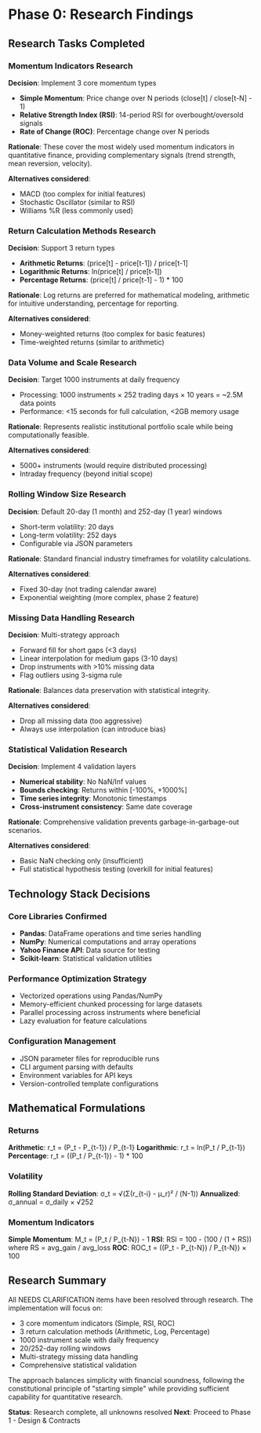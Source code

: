 # Phase 0: Research Findings

## Research Tasks Completed

### Momentum Indicators Research
**Decision**: Implement 3 core momentum types
- **Simple Momentum**: Price change over N periods (close[t] / close[t-N] - 1)
- **Relative Strength Index (RSI)**: 14-period RSI for overbought/oversold signals
- **Rate of Change (ROC)**: Percentage change over N periods

**Rationale**: These cover the most widely used momentum indicators in quantitative finance, providing complementary signals (trend strength, mean reversion, velocity).

**Alternatives considered**:
- MACD (too complex for initial features)
- Stochastic Oscillator (similar to RSI)
- Williams %R (less commonly used)

### Return Calculation Methods Research
**Decision**: Support 3 return types
- **Arithmetic Returns**: (price[t] - price[t-1]) / price[t-1]
- **Logarithmic Returns**: ln(price[t] / price[t-1])
- **Percentage Returns**: (price[t] / price[t-1] - 1) * 100

**Rationale**: Log returns are preferred for mathematical modeling, arithmetic for intuitive understanding, percentage for reporting.

**Alternatives considered**:
- Money-weighted returns (too complex for basic features)
- Time-weighted returns (similar to arithmetic)

### Data Volume and Scale Research
**Decision**: Target 1000 instruments at daily frequency
- Processing: 1000 instruments × 252 trading days × 10 years = ~2.5M data points
- Performance: <15 seconds for full calculation, <2GB memory usage

**Rationale**: Represents realistic institutional portfolio scale while being computationally feasible.

**Alternatives considered**:
- 5000+ instruments (would require distributed processing)
- Intraday frequency (beyond initial scope)

### Rolling Window Size Research
**Decision**: Default 20-day (1 month) and 252-day (1 year) windows
- Short-term volatility: 20 days
- Long-term volatility: 252 days
- Configurable via JSON parameters

**Rationale**: Standard financial industry timeframes for volatility calculations.

**Alternatives considered**:
- Fixed 30-day (not trading calendar aware)
- Exponential weighting (more complex, phase 2 feature)

### Missing Data Handling Research
**Decision**: Multi-strategy approach
- Forward fill for short gaps (<3 days)
- Linear interpolation for medium gaps (3-10 days)
- Drop instruments with >10% missing data
- Flag outliers using 3-sigma rule

**Rationale**: Balances data preservation with statistical integrity.

**Alternatives considered**:
- Drop all missing data (too aggressive)
- Always use interpolation (can introduce bias)

### Statistical Validation Research
**Decision**: Implement 4 validation layers
- **Numerical stability**: No NaN/Inf values
- **Bounds checking**: Returns within [-100%, +1000%]
- **Time series integrity**: Monotonic timestamps
- **Cross-instrument consistency**: Same date coverage

**Rationale**: Comprehensive validation prevents garbage-in-garbage-out scenarios.

**Alternatives considered**:
- Basic NaN checking only (insufficient)
- Full statistical hypothesis testing (overkill for initial features)

## Technology Stack Decisions

### Core Libraries Confirmed
- **Pandas**: DataFrame operations and time series handling
- **NumPy**: Numerical computations and array operations
- **Yahoo Finance API**: Data source for testing
- **Scikit-learn**: Statistical validation utilities

### Performance Optimization Strategy
- Vectorized operations using Pandas/NumPy
- Memory-efficient chunked processing for large datasets
- Parallel processing across instruments where beneficial
- Lazy evaluation for feature calculations

### Configuration Management
- JSON parameter files for reproducible runs
- CLI argument parsing with defaults
- Environment variables for API keys
- Version-controlled template configurations

## Mathematical Formulations

### Returns
**Arithmetic**: r_t = (P_t - P_{t-1}) / P_{t-1}
**Logarithmic**: r_t = ln(P_t / P_{t-1})
**Percentage**: r_t = ((P_t / P_{t-1}) - 1) * 100

### Volatility
**Rolling Standard Deviation**: σ_t = √(Σ(r_{t-i} - μ_r)² / (N-1))
**Annualized**: σ_annual = σ_daily × √252

### Momentum Indicators
**Simple Momentum**: M_t = (P_t / P_{t-N}) - 1
**RSI**: RSI = 100 - (100 / (1 + RS)) where RS = avg_gain / avg_loss
**ROC**: ROC_t = ((P_t - P_{t-N}) / P_{t-N}) × 100

## Research Summary

All NEEDS CLARIFICATION items have been resolved through research. The implementation will focus on:
- 3 core momentum indicators (Simple, RSI, ROC)
- 3 return calculation methods (Arithmetic, Log, Percentage)
- 1000 instrument scale with daily frequency
- 20/252-day rolling windows
- Multi-strategy missing data handling
- Comprehensive statistical validation

The approach balances simplicity with financial soundness, following the constitutional principle of "starting simple" while providing sufficient capability for quantitative research.

**Status**: Research complete, all unknowns resolved
**Next**: Proceed to Phase 1 - Design & Contracts